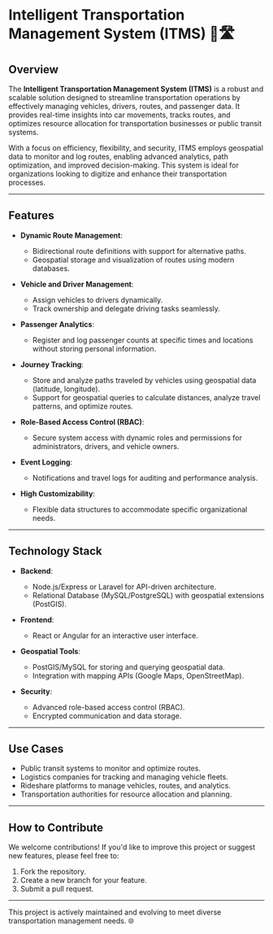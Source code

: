 # Intelligent Transportation Management System (ITMS) 🚗🛣️

## Overview

The **Intelligent Transportation Management System (ITMS)** is a robust and scalable solution designed to streamline transportation operations by effectively managing vehicles, drivers, routes, and passenger data. It provides real-time insights into car movements, tracks routes, and optimizes resource allocation for transportation businesses or public transit systems.

With a focus on efficiency, flexibility, and security, ITMS employs geospatial data to monitor and log routes, enabling advanced analytics, path optimization, and improved decision-making. This system is ideal for organizations looking to digitize and enhance their transportation processes.

---

## Features

- **Dynamic Route Management**:  
  - Bidirectional route definitions with support for alternative paths.  
  - Geospatial storage and visualization of routes using modern databases.

- **Vehicle and Driver Management**:  
  - Assign vehicles to drivers dynamically.  
  - Track ownership and delegate driving tasks seamlessly.

- **Passenger Analytics**:  
  - Register and log passenger counts at specific times and locations without storing personal information.

- **Journey Tracking**:  
  - Store and analyze paths traveled by vehicles using geospatial data (latitude, longitude).  
  - Support for geospatial queries to calculate distances, analyze travel patterns, and optimize routes.

- **Role-Based Access Control (RBAC)**:  
  - Secure system access with dynamic roles and permissions for administrators, drivers, and vehicle owners.

- **Event Logging**:  
  - Notifications and travel logs for auditing and performance analysis.

- **High Customizability**:  
  - Flexible data structures to accommodate specific organizational needs.

---

## Technology Stack

- **Backend**:  
  - Node.js/Express or Laravel for API-driven architecture.  
  - Relational Database (MySQL/PostgreSQL) with geospatial extensions (PostGIS).

- **Frontend**:  
  - React or Angular for an interactive user interface.

- **Geospatial Tools**:  
  - PostGIS/MySQL for storing and querying geospatial data.  
  - Integration with mapping APIs (Google Maps, OpenStreetMap).

- **Security**:  
  - Advanced role-based access control (RBAC).  
  - Encrypted communication and data storage.

---

## Use Cases

- Public transit systems to monitor and optimize routes.  
- Logistics companies for tracking and managing vehicle fleets.  
- Rideshare platforms to manage vehicles, routes, and analytics.  
- Transportation authorities for resource allocation and planning.

---

## How to Contribute

We welcome contributions! If you'd like to improve this project or suggest new features, please feel free to:

1. Fork the repository.  
2. Create a new branch for your feature.  
3. Submit a pull request.

---

This project is actively maintained and evolving to meet diverse transportation management needs. 🌐
